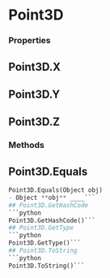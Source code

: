 # Point3D    

### Properties  
## Point3D.X
## Point3D.Y
## Point3D.Z 
### Methods  
## Point3D.Equals
```python
Point3D.Equals(Object obj)
- Object **obj** ____```
## Point3D.GetHashCode
```python
Point3D.GetHashCode()```
## Point3D.GetType
```python
Point3D.GetType()```
## Point3D.ToString
```python
Point3D.ToString()```